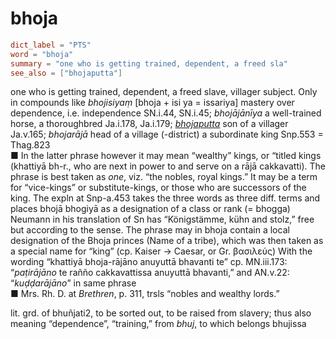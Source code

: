 # bhoja

``` toml
dict_label = "PTS"
word = "bhoja"
summary = "one who is getting trained, dependent, a freed sla"
see_also = ["bhojaputta"]
```

one who is getting trained, dependent, a freed slave, villager subject. Only in compounds like *bhojisiyaṃ* [bhoja \+ isi ya = issariya] mastery over dependence, i.e. independence SN.i.44, SN.i.45; *bhojājānīya* a well\-trained horse, a thoroughbred Ja.i.178, Ja.i.179; *[bhojaputta](bhojaputta.md)* son of a villager Ja.v.165; *bhojarājā* head of a village (\-district) a subordinate king Snp.553 = Thag.823  
■ In the latter phrase however it may mean “wealthy” kings, or “titled kings (khattiyā bh\-r., who are next in power to and serve on a rājā cakkavatti). The phrase is best taken as *one*, viz. “the nobles, royal kings.” It may be a term for “vice\-kings” or substitute\-kings, or those who are successors of the king. The expln at Snp\-a.453 takes the three words as three diff. terms and places bhojā bhogiyā as a designation of a class or rank (= bhogga) Neumann in his translation of Sn has “Königstämme, kühn and stolz,” free but according to the sense. The phrase may in bhoja contain a local designation of the Bhoja princes (Name of a tribe), which was then taken as a special name for “king” (cp. Kaiser → Caesar, or Gr. βασιλεύς) With the wording “khattiyā bhoja\-rājāno anuyuttā bhavanti te” cp. MN.iii.173: “*paṭirājāno* te rañño cakkavattissa anuyuttā bhavanti,” and AN.v.22: “*kuḍḍarājāno*” in same phrase  
■ Mrs. Rh. D. at *Brethren*, p. 311, trsls “nobles and wealthy lords.”

lit. grd. of bhuñjati2, to be sorted out, to be raised from slavery; thus also meaning “dependence”, “training,” from *bhuj*, to which belongs bhujissa

